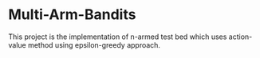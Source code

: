 # Multi-Arm-Bandits
This project is the implementation of n-armed test bed which uses action-value method using epsilon-greedy approach.
